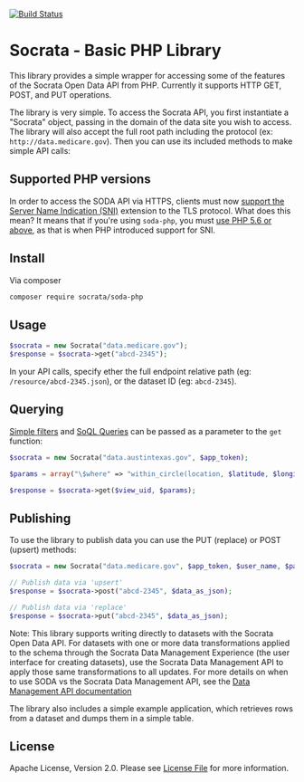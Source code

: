
[![Build Status](https://travis-ci.org/socrata/soda-php.svg?branch=chrismetcalf%2Ftravis)](https://travis-ci.org/socrata/soda-php)

# Socrata - Basic PHP Library
This library provides a simple wrapper for accessing some of the features of the Socrata Open Data API from PHP. Currently it supports HTTP GET, POST, and PUT operations.

The library is very simple. To access the Socrata API, you first instantiate a "Socrata" object, passing in the domain of the data site you wish to access. The library will also accept the full root path including the protocol (ex: `http://data.medicare.gov`). Then you can use its included methods to make simple API calls:

## Supported PHP versions

In order to access the SODA API via HTTPS, clients must now [support the Server Name Indication (SNI)](https://dev.socrata.com/changelog/2016/08/24/sni-now-required-for-https-connections.html) extension to the TLS protocol. What does this mean? It means that if you're using `soda-php`, you must [use PHP 5.6 or above](https://en.wikipedia.org/wiki/Server_Name_Indication), as that is when PHP introduced support for SNI.

## Install
Via composer

``` bash
composer require socrata/soda-php
```

## Usage
```php
$socrata = new Socrata("data.medicare.gov");
$response = $socrata->get("abcd-2345");
```
In your API calls, specify ether the full endpoint relative path (eg: `/resource/abcd-2345.json`), or the dataset ID (eg: `abcd-2345`).

## Querying

[Simple filters](http://dev.socrata.com/docs/filtering.html) and [SoQL Queries](http://dev.socrata.com/docs/queries.html) can be passed as a parameter to the `get` function:

```php
$socrata = new Socrata("data.austintexas.gov", $app_token);

$params = array("\$where" => "within_circle(location, $latitude, $longitude, $range)");

$response = $socrata->get($view_uid, $params);
```

## Publishing

To use the library to publish data you can use the PUT (replace) or POST (upsert) methods:

```php
$socrata = new Socrata("data.medicare.gov", $app_token, $user_name, $password);

// Publish data via 'upsert'
$response = $socrata->post("abcd-2345", $data_as_json);

// Publish data via 'replace'
$response = $socrata->put("abcd-2345", $data_as_json);
```

Note: This library supports writing directly to datasets with the Socrata Open Data API. For datasets with one or more data transformations applied to the schema through the Socrata Data Management Experience (the user interface for creating datasets), use the Socrata Data Management API to apply those same transformations to all updates. For more details on when to use SODA vs the Socrata Data Management API, see the [Data Management API documentation](https://socratapublishing.docs.apiary.io)

The library also includes a simple example application, which retrieves rows from a dataset and dumps them in a simple table.

## License

Apache License, Version 2.0. Please see [License File](LICENSE) for more information.

